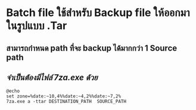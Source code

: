# Batch file ใช้สำหรับ Backup file ให้ออกมาในรูปแบบ .Tar 
## สามารถกำหนด path ที่จะ backup ได้มากกว่า 1 Source path
## *จำเป็นต้องมีไฟล์ 7za.exe ด้วย*
~~~
@echo
set zone=%date:~10,4%%date:~4,2%%date:~7,2%
7za.exe a -ttar DESTINATION_PATH  SOURCE_PATH
~~~
